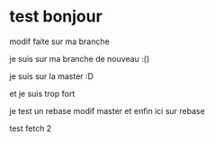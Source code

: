 # test bonjour

modif faite sur ma branche

je suis sur ma branche de nouveau :()

je suis sur la master :D

et je suis trop fort


je test un rebase
modif master
et enfin ici sur rebase

test fetch 2
